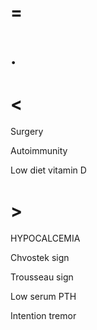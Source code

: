 # =

# .

# <

Surgery

Autoimmunity

Low diet vitamin D

# >

HYPOCALCEMIA

Chvostek sign

Trousseau sign

Low serum PTH

Intention tremor
